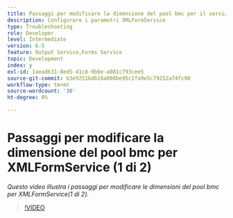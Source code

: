 ```yaml
---
title: Passaggi per modificare la dimensione del pool bmc per il servizio XMLForm (1 di 2)
description: Configurare i parametri XMLFormService
type: Troubleshooting
role: Developer
level: Intermediate
version: 6.5
feature: Output Service,Forms Service
topic: Development
index: y
exl-id: 1aead631-8ed5-41c8-9b0e-a081c793cee5
source-git-commit: b3e9251bdb18a008be95c1fa9e5c79252a74fc98
workflow-type: tm+mt
source-wordcount: '36'
ht-degree: 0%

---
```



# Passaggi per modificare la dimensione del pool bmc per XMLFormService (1 di 2)

*Questo video illustra i passaggi per modificare le dimensioni del pool bmc per XMLFormService(1 di 2).*

>[!VIDEO](https://video.tv.adobe.com/v/335552?quality=12&learn=on)

